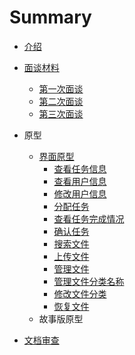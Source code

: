 # Summary

* [介绍](README.md)
* [面谈材料](面谈材料.md)
    * [第一次面谈](第一次面谈.md)
    * [第二次面谈](第二次面谈.md)
    * [第三次面谈](第三次面谈.md)

* 原型
    * [界面原型](界面原型.md)
        * [查看任务信息](查看个人任务.md)
        * [查看用户信息](查看用户信息.md)
        * [修改用户信息](修改用户信息.md)
        * [分配任务](分配任务.md)
        * [查看任务完成情况](查看任务完成情况.md)
        * [确认任务](确认任务.md)
        * [搜索文件](搜索文件.md)
        * [上传文件](上传文件.md)
        * [管理文件](管理文件版本.md)
        * [管理文件分类名称](管理文件分类名称.md)
        * [修改文件分类](修改文件分类.md)
        * [恢复文件](恢复文件.md)
    * 故事版原型
* [文档审查](文档审查.md)
